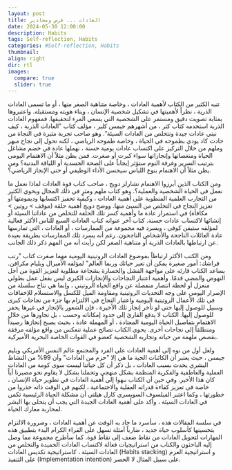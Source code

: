 ```yaml
---
layout: post
title: العادات ... فرص ومحاذير
date: 2024-05-30 12:00:00
description: Habits
tags: Self-reflection, Habits
categories: #Self-reflection, Habits
thumbnail:
align: right
dir: rtl
images:
  compare: true
  slider: true
---
```


تنبه الكثير من الكتاب لأهمية العادات ، وخاصة متناهية الصغر منها ، أو ما تسمى العادات الذرية ، نظراً لأهميتها في تشكيل شخصية الإنسان ، وبناء هويته ومستقبله. واعتبروها بمثابة تصويت دقيق ومستمر على الشخصية التي يسعى المرء لتحقيقها. فمفهوم العادات الذرية استخدمه كتاب كثر ، من أشهرهم جيمس كلير ، مؤلف كتاب "العادات الذرية ، كيف نبني عادات جيدة ونتخلص من العادات السيئة". وهو صاحب تجربة مثيرة في النجاة من حادث كاد يودي بطموحه في الحياة ، وخاصة طموحه الرياضي ، لكنه تحول إلى نجاح مبهر وملهم من خلال التركيز على اكتساب عادات يومية حسنة ، نهملها عادة في خضم مشاغل الحياة ومنغصاتها وإنجازاتها سواء كبرت أو صغرت. فمن يظن مثلاً أن الاهتمام اليومي بترتيب السرير وغرفة النوم ستؤثر إيجاباً على الصحة الجسدية أو اللياقة البدنية؟ ومن يظن مثلاً أن الاهتمام بنوع اللباس سيحسن الأداء الوظيفي أو حتى الإنجاز الرياضي؟.

ومن الكتاب الذين أبرزوا الاهتمام تشارلز دويج ، صاحب كتاب قوة العادات لماذا نعمل ما نعمل فى الحياة الشخصية والعملية؟. وهو كتاب ملهم ومثرٍ في ذلك المجال ويحوي الكثير من التجارب العلمية المنطوية على أهمية العادات ، وكيفية تحفيز اكتسابها وديمومتها أو تعزيز النجاح في التخلص من السيئ منها. ووضح دويج أهمية حلقة (موقف > روتين > مكافأة) في استمرار عادة ما وأهمية كسر تلك الحلقة للتخلص من عاداتنا السيئة أو إنشائها لاكتساب عادات حسنة. كتاب آخر عنوانه كتاب العادات السبع للناس الأكثر فعالية لمؤلفه ستيفن كوفي ، ويسرد فيه مجموعة من الممارسات ، أو العادات ، التي تمارسها عادة العائلات الناجحة والأشخاص الناجحون. رغم أنه يسرد تلك الممارسات بطريقة بعيدة عن ارتباطها بالعادات الذرية أو متناهية الصغر لكن رأيت أنه من المهم ذكر ذلك الجانب.

ومن الكتب الأكثر ارتباطاً بموضوع العادات الروتينية اليومية مهما صغرت كتاب "رتب فراشك: أمور صغيرة يمكن أن تغير حياتك وربما العالم" لمؤلفه الأميرال ويليام مكرافن. يساعد الكتاب قارئه على مواجهة الفشل والخسارة بشجاعة مطلوبة لتعزيز القوة من أجل النهوض والمضي قدمًا. وأهمية اعتبار النجاحات والإنجازات الكبرى ليس بفعل عمل بطولي منعزل أو لحظة انتصار منفصلة عن واقع الحياة الروتيني ، وإنما هي نتاج سلسلة من الإصرار اليومي على وجه التحديات الروتينية ومقاومة الميل للكسل والاستسلام للإخفاقات في تلك الأعمال الروتينية اليومية واعتبار النجاح في الالتزام بها جزء من نجاحات كبرى وسبيل للوصول إليها حتى لو تأخر إنجاز تلك الأخيرة ، فإن الشعور بالإنجاز في غيرها يحفز للوصول إليها. الكتاب لا يدفع القارئ إلى حدود إمكاناته وحسب ، بل تجاوزها من خلال الاهتمام بتفاصيل الحياة اليومية المعتادة ، أو المهملة عادة ، بحيث يصبح إنجازها رصيداً ومنطلقاً إلى نجاحات أخرى. يحوي الكتاب نصائح عملية تنعكس من واقع مؤلفه مرفقة بقصص ملهمة من حياته وتجاربه الشخصية كعضو في القوات الخاصة البحرية الأميركية.

ولعل أول من نوه إلى أهمية العادات على الفرد والمجتمع عالم النفس الأمريكي ويليم جيمس ، حيث يعتبر أن الكائنات الحية ما هي إلا "حزم من العادات" وأن 99% من النشاط البشري يحدث بسبب العادات ، بل ذكر أن كل حياتنا ليست سوى كومة من العادات العملية والعاطفية والفكرية المنظمة بشكل منهجي وتحملنا بشكل لا يقاوم نحو مصيرنا أياً كان هذا الأخير.
وفي حين أن الكتاب نبهوا إلى أهمية العادات في تطوير حياة الإنسان ، خاصة في تعزيز كفاءة قدراته العقلية والاجتماعية ، لكنهم في الوقت ذاته حذروا من خطورتها ، وكما اعتبر الفيلسوف السويسري كارل هيلتي أن مشكلة الحياة الرئيسية تكمن في العادات السيئة ، وأكد على أهمية العادات الجيدة التي يجب أن يتحلى بها البشر لمحاربة معارك الحياة.

في سلسة المقالات هذه ، سأسرد ما جاد به الوقت عن أهمية العادات ، وضرورة الالتزام بتحسينها كأسلوب حياة جديد ، ضارباً أمثلة تسهل على القراء الكرام البدء بتطبيق هذه المهارات لتحويل العادات من نقاط ضعف إلى نقاط قوة. كما سأطرح مجموعة مما وصل إليه الباحثون والكتاب من استراتيجيات فعالة لاكتساب العادات الحميدة والتخلص من العادات السيئة ، كاستراتيجية تكديس العادات (Habits stacking) و استراتيجية العزم على التنفيذ (Implementation intention) على سبيل المثال لا الحصر.
